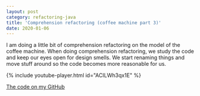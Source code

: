 ```yaml
---
layout: post
category: refactoring-java
title: 'Comprehension refactoring (coffee machine part 3)'
date: 2020-01-06
---
```


I am doing a little bit of comprehension refactoring on the model of the coffee machine.
When doing comprehension refactoring, we study the code and keep our eyes open for design smells.
We start renaming things and move stuff around so the code becomes more reasonable for us.

{% include youtube-player.html id="ACILWh3qx1E" %}

[The code on my GitHub](https://github.com/gregorriegler/coffeemachine-kata)